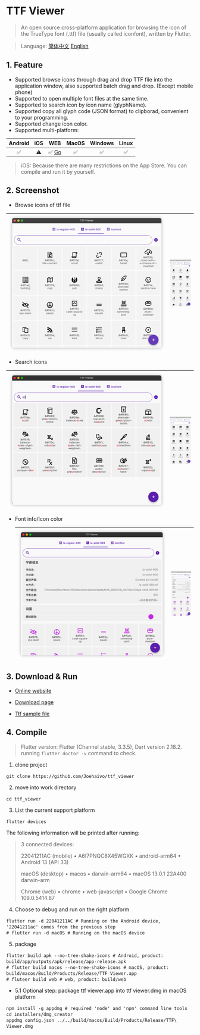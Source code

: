 # TTF Viewer

> An open source cross-platform application for browsing the icon of the TrueType font (.ttf) file (usually called iconfont), written by Flutter.

> Language: [简体中文](README.zh_CN.md) [English](README.md)

## 1. Feature

- Supported browse icons through drag and drop TTF file into the application window, also supported batch drag and drop. (Except mobile phone)
- Supported to open multiple font files at the same time.
- Supported to search icon by icon name (glyphName).
- Supported copy all glyph code (JSON format) to clipborad, convenient to your programming.
- Supported change icon color.
- Supported multi-platform:

| Android | iOS  |                      WEB                      | MacOS | Windows | Linux |
| :-----: | :--: | :-------------------------------------------: | :---: | :-----: | :---: |
|    ✅    |  ⚠️   | ✅ [Go](https://Joehaivo.github.io/ttf_viewer) |   ✅   |    ✅    |   ✅   |

> iOS: Because there are many restrictions on the App Store. You can compile and run it by yourself.


## 2. Screenshot

- Browse icons of ttf file

| <img src="./doc/screenshot/image-20230118111747182.png" alt="image-20230118134418925" style="zoom:60%;" /> | <img src="./doc/screenshot/WechatIMG90.jpeg" alt="WechatIMG90" style="zoom: 18%;" /> |
| ------------------------------------------------------------ | ------------------------------------------------------------ |

- Search icons

| <img src="./doc/screenshot/image-20230118112618519.png" alt="image-20230118134610113" style="zoom:60%;" /> | <img src="./doc/screenshot/WechatIMG91.jpeg" alt="WechatIMG91" style="zoom:18%;" /> |
| ------------------------------------------------------------ | ------------------------------------------------------------ |



- Font info/Icon color

  | <img src="./doc/screenshot/image-20230118112553371.png" alt="image-20230118134847227" style="zoom:60%;" /> | <img src="./doc/screenshot/WechatIMG92.jpeg" alt="WechatIMG92" style="zoom:18%;" /> |
  | ------------------------------------------------------------ | ------------------------------------------------------------ |

  

## 3. Download & Run

- [Online website](https://Joehaivo.github.io/ttf_viewer)

- [Download page](https://github.com/Joehaivo/ttf_viewer/releases)

- [Ttf sample file](doc/iconfont.ttf)

## 4. Compile

> Flutter version: Flutter (Channel stable, 3.3.5), Dart version 2.18.2. running `flutter doctor -v` command to check.

1. clone project

```shell
git clone https://github.com/Joehaivo/ttf_viewer
```

2. move into work directory

```shell
cd ttf_viewer
```

3. List the current support platform

```shell
flutter devices
```

The following information will be printed after running:

> 3 connected devices:
>
> 22041211AC (mobile) • A6I7PNQC8X45WGXK • android-arm64  • Android 13 (API 33)
>
> macOS (desktop)     • macos            • darwin-arm64   • macOS 13.0.1 22A400 darwin-arm
>
> Chrome (web)        • chrome           • web-javascript • Google Chrome 109.0.5414.87

4. Choose to debug and run on the right platform

```shell
flutter run -d 22041211AC # Running on the Android device, '22041211ac' comes from the previous step
# flutter run -d macOS # Running on the macOS device
```

5. package

```shell
flutter build apk --no-tree-shake-icons # Android, product: build/app/outputs/apk/release/app-release.apk
# flutter build macos --no-tree-shake-icons # macOS, product: build/macos/Build/Products/Release/TTF Viewer.app
# fluteer build web # web, product: build/web
```

- 5.1 Optional step: package ttf viewer.app into ttf viewer.dmg in macOS platform

```shell
npm install -g appdmg # required 'node' and 'npm' command line tools
cd installers/dmg_creator
appdmg config.json ../../build/macos/Build/Products/Release/TTF\ Viewer.dmg
```
